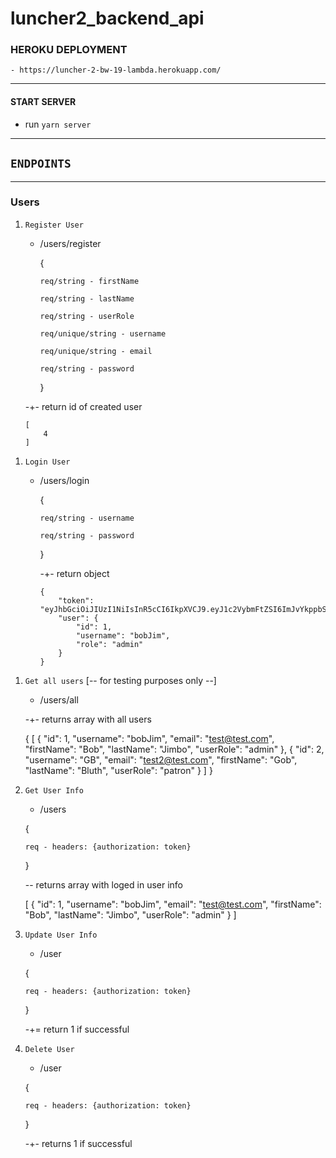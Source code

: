 # luncher2_backend_api

### HEROKU DEPLOYMENT

    - https://luncher-2-bw-19-lambda.herokuapp.com/

---

#### START SERVER

-   run `yarn server`

---

## `ENDPOINTS`

---

### Users

1.  `Register User`

    -   /users/register

        {

            req/string - firstName

            req/string - lastName

            req/string - userRole

            req/unique/string - username

            req/unique/string - email

            req/string - password

        }

    -+- return id of created user

        [
            4
        ]

1)  `Login User`
    -   /users/login


        {

            req/string - username

            req/string - password

        }

        -+- return object

            {
                "token": "eyJhbGciOiJIUzI1NiIsInR5cCI6IkpXVCJ9.eyJ1c2VybmFtZSI6ImJvYkppbSIsInVzZXJSb2xlIjoiYWRtaW4iLCJmaXJzdE5hbWUiOiJCb2IiLCJsYXN0TmFtZSI6IkppbWJvIiwiZW1haWwiOiJ0ZXN0QHRlc3QuY29tIiwiaWQiOjEsImlhdCI6MTU0OTIxMTU4MSwiZXhwIjoxNTQ5MjE1MTgxfQ.nt3CMFyFMjdPXjA47lQiZUKnhQQrnjjUP2yGXfo3_4U",
                "user": {
                    "id": 1,
                    "username": "bobJim",
                    "role": "admin"
                }
            }

1.  `Get all users` [-- for testing purposes only --]

    -   /users/all


    -+- returns array with all users

    {
        [
            {
                "id": 1,
                "username": "bobJim",
                "email": "test@test.com",
                "firstName": "Bob",
                "lastName": "Jimbo",
                "userRole": "admin"
            },
            {
                "id": 2,
                "username": "GB",
                "email": "test2@test.com",
                "firstName": "Gob",
                "lastName": "Bluth",
                "userRole": "patron"
            }
        ]
    }

1.  `Get User Info`

    -   /users

    {

        req - headers: {authorization: token}

    }

    -- returns array with loged in user info

    [
    {
    "id": 1,
    "username": "bobJim",
    "email": "test@test.com",
    "firstName": "Bob",
    "lastName": "Jimbo",
    "userRole": "admin"
    }
    ]

1.  `Update User Info`

    -   /user

    {

        req - headers: {authorization: token}

    }

    -+= return 1 if successful

1.  `Delete User`

    -   /user

    {

        req - headers: {authorization: token}

    }

    -+- returns 1 if successful
